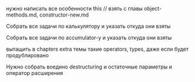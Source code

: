 нужно написать все особенности this // взять с главы object-methods.md, constructor-new.md

Собрать все задачи по калькулятору и указать откуда они взяты

Собрать все задачи по accumulator-у и указать откуда они взяты

вытащить в chapters extra темы такие operators, types, даже если будет продублировано



Нужно собрать воедино destructuring и остаточные параметры и оператор расширения
